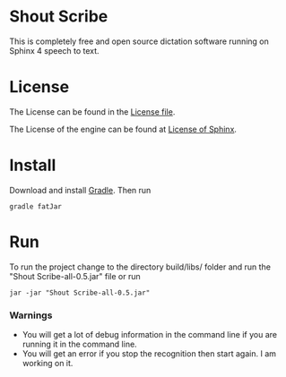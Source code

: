 # Shout Scribe

This is completely free and open source dictation software running on Sphinx 4 speech to text.

# License
The License can be found in the [License file](LICENSE).

The License of the engine can be found at [License of Sphinx](https://github.com/cmusphinx/sphinx4/blob/master/license.terms).

# Install
Download and install [Gradle](https://gradle.org/).
Then run
```
gradle fatJar
```

# Run
To run the project change to the directory build/libs/ folder and run the "Shout Scribe-all-0.5.jar" file or run
```
jar -jar "Shout Scribe-all-0.5.jar"
```

### Warnings
- You will get a lot of debug information in the command line if you are running it in the command line.
- You will get an error if you stop the recognition then start again. I am working on it.
